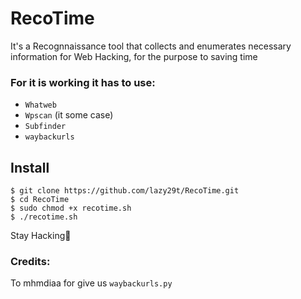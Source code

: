 # RecoTime
It's a Recognnaissance tool that collects and enumerates necessary information for Web Hacking, for the purpose to saving time

### For it is working it has to use:
- `Whatweb`
- `Wpscan` (it some case)
- `Subfinder`
- `waybackurls`

## Install
```console
$ git clone https://github.com/lazy29t/RecoTime.git
$ cd RecoTime
$ sudo chmod +x recotime.sh
$ ./recotime.sh

```
Stay Hacking💪

### Credits:
To mhmdiaa for give us `waybackurls.py`
